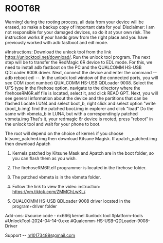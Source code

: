 # ROOT6R
Warning! during the rooting process, all data from your device will be erased, so make a backup copy of important data for you!
Disclaimer: I am not responsible for your damaged devices, so do it at your own risk. The instruction works if your hands grow from the right place and you have previously worked with adb fastboot and edl mode.

#Instructions:
Download the unlock tool from the link https://unlocktool.net/download/.
Run the unlock tool program.
The next step will be to transfer the RedMagic 6R device to EDL mode.
For this, we need to install adb fastboot on the PC and the QUALCOMM HS-USB QDLoader 9008 driver.
Next, connect the device and enter the command -- adb reboot edl --.
In the unlock tool window of the connected ports, you will see COM (port number) QUALCOMM HS-USB QDLoader 9008.
Select the UFS type in the firehose option, navigate to the directory where the firehoseRM6R.elf file is located, select it, and click READ GPT.
Next, you will see general information about the device and the partitions that can be flashed
Locate LUN4 and select boot_b, right click and select option "write (boot_b.img) find the patched boot.img in explorer and click "load"
Do the same with vbmeta_b in LUN4, but with a correspondingly patched vbmeta.img
That's it, your redmagic 6r device is rooted, press "reboot" in the unlock tool and wait for your phone to boot.

The root will depend on the choice of kernel: if you choose kitsune_patched.img then download Kitsune Magisk.
If apatch_patched.img then download Apatch

1. Kernels patched by Kitsune Mask and Apatch are in the boot folder, so you can flash them as you wish.

2. The firehoseRM6R.elf programmer is located in the firehose folder.

3. The patched vbmeta is in the vbmeta folder.

4. Follow the link to view the video instruction: https://vm.tiktok.com/ZMMChLwKL/.

5. QUALCOMM HS-USB QDLoader 9008 driver located in the program+driver folder

Add-ons:
#source code - nx666j kernel
#unlock tool
#platform-tools
#UnlockTool-2024-04-14-0.exe
#Qualcomm-HS-USB-QDLoader-9008-Driver

Support -- m10173488@gmail.com

